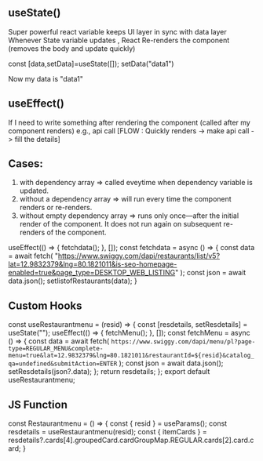 useState()
--------------
Super powerful react variable keeps UI layer in sync with data layer
Whenever State variable updates , React Re-renders the component (removes the body and update quickly)

const [data,setData]=useState([]);
setData("data1")

Now my data is "data1"

useEffect()
-----------------
If I need to write something after rendering the component (called after my component renders)
e.g., api call [FLOW : Quickly renders -> make api call -> fill the details]

Cases:
---------
1) with dependency array => called eveytime when dependency variable is updated.
2) without a dependency array => will run every time the component renders or re-renders.
3) without empty dependency array => runs only once—after the initial render of the component. It does not run again on subsequent re-renders of the component.

  useEffect(() => {
    fetchdata();
  }, []);
  const fetchdata = async () => {
    const data = await fetch(
      "https://www.swiggy.com/dapi/restaurants/list/v5?lat=12.9832379&lng=80.1821011&is-seo-homepage-enabled=true&page_type=DESKTOP_WEB_LISTING"
    );
    const json = await data.json();
    setlistofRestaurants(data);
  }
 
Custom Hooks
------------
const useRestaurantmenu = (resid) => {
  const [resdetails, setResdetails] = useState("");
  useEffect(() => {
    fetchMenu();
  }, []);
  const fetchMenu = async () => {
    const data = await fetch(
      `https://www.swiggy.com/dapi/menu/pl?page-type=REGULAR_MENU&complete-menu=true&lat=12.9832379&lng=80.1821011&restaurantId=${resid}&catalog_qa=undefined&submitAction=ENTER`
    );
    const json = await data.json();  
    setResdetails(json?.data);
  };
  return resdetails;
};
export default useRestaurantmenu;

JS Function
------------
const Restaurantmenu = () => {
  const { resid } = useParams();
  const resdetails = useRestaurantmenu(resid);
  const { itemCards } =
    resdetails?.cards[4].groupedCard.cardGroupMap.REGULAR.cards[2].card.card;
}
